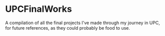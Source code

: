 # UPCFinalWorks
A compilation of all the final projects I've made through my journey in UPC, for future references, as they could probably be food to use.
